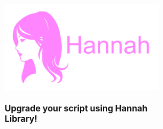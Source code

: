 ![alt](https://raw.githubusercontent.com/Zearish/Hannah/refs/heads/main/PinkHannahIcon.png?width=5)
# Upgrade your script using Hannah Library!
